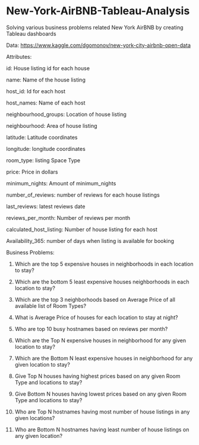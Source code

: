 # New-York-AirBNB-Tableau-Analysis
Solving various business problems related New York AirBNB by creating Tableau dashboards

Data: https://www.kaggle.com/dgomonov/new-york-city-airbnb-open-data


Attributes:

id: House listing id for each house

name: Name of the house listing

host_id: Id for each host

host_names: Name of each host

neighbourhood_groups: Location of house listing

neighbourhood: Area of house listing

latitude: Latitude coordinates

longitude: longitude coordinates

room_type: listing Space Type

price: Price in dollars

minimum_nights: Amount of minimum_nights

number_of_reviews: number of reviews for each house listings

last_reviews: latest reviews date

reviews_per_month: Number of reviews per month

calculated_host_listing: Number of house listing for each host

Availability_365: number of days when listing is available for booking

Business Problems:


1. Which are the top 5 expensive houses in neighborhoods in each location to stay?

2. Which are the bottom 5 least expensive houses neighborhoods in each location to stay?

3. Which are the top 3 neighborhoods based on Average Price of all available list of Room Types?

4. What is Average Price of houses for each location to stay at night?

5. Who are top 10 busy hostnames based on reviews per month?

6. Which are the Top N expensive houses in neighborhood for any given location to stay?

7. Which are the Bottom N least expensive houses in neighborhood for any given location to stay?

8. Give Top N houses having highest prices based on any given Room Type and locations to stay?

9. Give Bottom N houses having lowest prices based on any given Room Type and locations to stay?

10. Who are Top N hostnames having most number of house listings in any given locations?

11. Who are Bottom N hostnames having least number of house listings on any given location?

